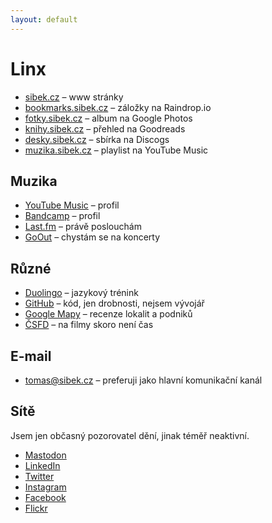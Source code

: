 ```yaml
---
layout: default
---
```


# Linx

* [sibek.cz](https://www.sibek.cz) – www stránky
* [bookmarks.sibek.cz](https://bookmarks.sibek.cz) – záložky na Raindrop.io
* [fotky.sibek.cz](https://fotky.sibek.cz) – album na Google Photos
* [knihy.sibek.cz](https://knihy.sibek.cz) – přehled na Goodreads
* [desky.sibek.cz](https://desky.sibek.cz) – sbírka na Discogs
* [muzika.sibek.cz](https://muzika.sibek.cz) – playlist na YouTube Music

## Muzika

* [YouTube Music](https://music.youtube.com/channel/UCHnO8ALKsBwft6_hiTtM2xw) – profil
* [Bandcamp](https://bandcamp.com/djdrobek) – profil
* [Last.fm](https://www.last.fm/user/tomasmagda/) – právě poslouchám
* [GoOut](https://goout.net/cs/profile/tomas-sibek/vkbpb/events/) – chystám se na koncerty

## Různé

* [Duolingo](https://www.duolingo.com/profile/samot.kebis) – jazykový trénink
* [GitHub](https://github.com/tomassibek) – kód, jen drobnosti, nejsem vývojář
* [Google Mapy](https://www.google.cz/maps/contrib/100432664722506382824/) – recenze lokalit a podniků 
* [ČSFD](https://www.csfd.cz/uzivatel/891702-samotkebis) – na filmy skoro není čas

## E-mail

* [tomas@sibek.cz](mailto:tomas@sibek.cz) – preferuji jako hlavní komunikační kanál

## Sítě

Jsem jen občasný pozorovatel dění, jinak téměř neaktivní.

* [Mastodon](https://mastodon.social/@sibek)
* [LinkedIn](https://www.linkedin.com/in/sibek/)
* [Twitter](https://twitter.com/samotkebis)
* [Instagram](https://www.instagram.com/samotkebis/)
* [Facebook](https://www.facebook.com/samotkebis)
* [Flickr](https://www.flickr.com/photos/tomaass)